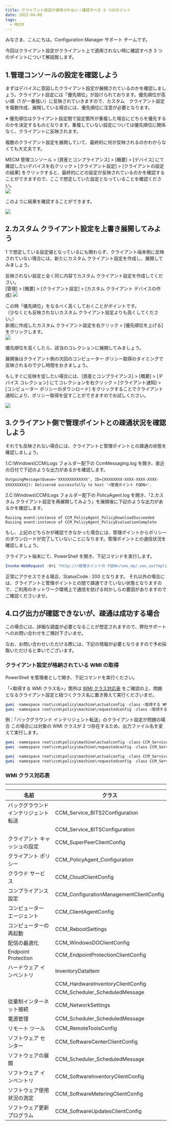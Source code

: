 ```yaml
---
title: クライアント設定が適用されない！確認すべき 3 つのポイント
date: 2022-04-08
tags:
  - MECM
---
```


みなさま、こんにちは。Configuration Manager サポート チームです。  

今回はクライアント設定がクライアント上で適用されない時に確認すべき 3 つのポイントについて解説致します。  

## 1.管理コンソールの設定を確認しよう

まずはデバイスに意図したクライアント設定が展開されているのかを確認しましょう。クライアント設定には「優先順位」が設けられております。優先順位が高い順（1 が一番強い）に反映されていきますので、カスタム　クライアント設定を複数作成、展開している場合には、優先順位に注意が必要となります。  

※ 優先順位はクライアント設定間で設定箇所が重複した場合にどちらを優先するのかを決定するものとなります。重複していない設定については優先順位に関係なく、クライアントに反映されます。  

複数のクライアント設定を展開していて、最終的に何が反映されるのかわからなくても大丈夫です。  

MECM 管理コンソール > [資産とコンプライアンス] > [概要] > [デバイス] にて確認したいデバイスを右クリック > [クライアント設定] > [クライアントの設定の結果] をクリックすると、最終的にどの設定が反映されているのかを確認することができますので、ここで想定していた設定となっていることを確認ください。  
![](./20220408_01/20220408_01_01.png)  

このように結果を確認することができます。  

![](./20220408_01/20220408_01_02.png)

## 2.カスタム クライアント設定を上書き展開してみよう

1 で想定している設定値となっているにも関わらず、クライアント端末側に反映されていない場合には、新たにカスタム クライアント設定を作成し、展開してみましょう。  

反映されない設定と全く同じ内容でカスタム クライアント設定を作成してください。  
[管理] > [概要] > [クライアント設定] > [カスタム クライアント デバイスの作成]
![](./20220408_01/20220408_01_03.png)  

この時「優先順位」をなるべく高くしておくことがポイントです。  
（少なくとも反映されないカスタム クライアント設定よりも高くしてください。）  
新規に作成したカスタム クライアント設定を右クリック > [優先順位を上げる] をクリックします。  
![](./20220408_01/20220408_01_04.png)  

優先順位を高くしたら、該当のコレクションに展開してみましょう。  

展開後はクライアント側の次回のコンピューター ポリシー取得のタイミングで反映されるので少し時間をおきましょう。  

もしすぐに反映を促したい場合には、[資産とコンプライアンス] > [概要] > [デバイス コレクション] にてコレクションを右クリック > [クライアント通知] > [コンピューター ポリシーのダウンロード] をクリックすることでクライアント通知により、ポリシー取得を促すことができますのでお試しください。  

![](./20220408_01/20220408_01_05.png)  

## 3.クライアント側で管理ポイントとの疎通状況を確認しよう

それでも反映されない場合には、クライアントと管理ポイントとの疎通の状態を確認しましょう。  

1.C:\Windows\CCM\Logs フォルダー配下の CcmMessaging.log を開き、直近の日付で下記のような出力があるかを確認します。  

```text
OutgoingMessage(Queue='XXXXXXXXXXXXX', ID={XXXXXXXX-XXXX-XXXX-XXXX-XXXXXXXXX}): Delivered successfully to host '<管理ポイント FQDN>'.
```

2.C:\Windows\CCM\Logs フォルダー配下の PolicyAgent.log を開き、「2.カスタム クライアント設定を再展開してみよう」を展開後に下記のような出力があるかを確認します。  

```text
Raising event:instance of CCM_PolicyAgent_PolicyDownloadSucceeded
Raising event:instance of CCM_PolicyAgent_PolicyEvaluationComplete
```

もし、上記のどちらかが確認できなかった場合には、管理ポイントからポリシーのダウンロードが完了していないことになります。管理ポイントとの通信状況を確認しましょう。  

クライアント端末にて、PowerShell を開き、下記コマンドを実行します。  

```powershell
Invoke-WebRequest -Uri "http://<管理ポイントの FQDN>/sms_mp/.sms_aut?mplist" -UseBasicParsing
```

正常にアクセスできる場合、StatusCode : 200 となります。
それ以外の場合には、クライアントと管理ポイントとの間で疎通できていない状態となりますので、ご利用のネットワーク環境上で通信を妨げる何かしらの要因がありますのでご確認くださいませ。  

## 4.ログ出力が確認できないが、疎通は成功する場合

この場合には、詳細な調査が必要となることが想定されますので、弊社サポートへのお問い合わせをご検討下さいませ。  

なお、お問い合わせいただける際には、下記の情報が必要となりますので予め採取いただけると幸いでございます。

### クライアント設定が格納されている WMI の取得

PowerShell を管理者として開き、下記コマンドを実行ください。

「<取得する WMI クラス名>」箇所は [WMI クラス対応表](#WMI-クラス対応表) をご確認の上、問題となるクライアント設定と紐づくクラス名に置き換えて実行くださいませ。  

```powershell
gwmi -namespace root\ccm\policy\machine\actualconfig -class <取得する WMI クラス名> > C:\result\actualconfig.txt
gwmi -namespace root\ccm\policy\machine\requestedconfig -class <取得する WMI クラス名> > C:\result\requestedconfig.txt
```

例：「バックグラウンド インテリジェント転送」のクライアント設定が問題の場合
この場合には対象の WMI クラスが 2 つ存在するため、出力ファイル名を変えて実行します。  

```powershell
gwmi -namespace root\ccm\policy\machine\actualconfig -class CCM_Service_BITS2Configuration > C:\result\actualconfig_1.txt
gwmi -namespace root\ccm\policy\machine\requestedconfig -class CCM_Service_BITS2Configuration > C:\result\requestedconfig_1.txt

gwmi -namespace root\ccm\policy\machine\actualconfig -class CCM_Service_BITSConfiguration > C:\result\actualconfig_2.txt
gwmi -namespace root\ccm\policy\machine\requestedconfig -class CCM_Service_BITSConfiguration > C:\result\requestedconfig_2.txt
```

### WMI クラス対応表
  
---
| 名前 | クラス |
|--|--|
| バックグラウンド インテリジェント転送 | CCM_Service_BITS2Configuration |
|  | CCM_Service_BITSConfiguration |
| クライアント キャッシュの設定 | CCM_SuperPeerClientConfig |
| クライアント ポリシー | CCM_PolicyAgent_Configuration |
| クラウド サービス | CCM_CloudClientConfig |
| コンプライアンス設定 | CCM_ConfigurationManagementClientConfig |
| コンピューター エージェント | CCM_ClientAgentConfig  |
| コンピューターの再起動 | CCM_RebootSettings |
| 配信の最適化 | CCM_WindowsDOClientConfig |
| Endpoint Protection | CCM_EndpointProtectionClientConfig |
| ハードウェア インベントリ | InventoryDataItem |
|  | CCM_HardwareInventoryClientConfig |
|  | CCM_Scheduler_ScheduledMessage |
| 従量制インターネット接続 | CCM_NetworkSettings |
| 電源管理 | CCM_Scheduler_ScheduledMessage |
| リモート ツール | CCM_RemoteToolsConfig |
| ソフトウェア センター | CCM_SoftwareCenterClientConfig |
| ソフトウェアの展開 | CCM_Scheduler_ScheduledMessage |
| ソフトウェア インベントリ | CCM_SoftwareInventoryClientConfig |
| ソフトウェア使用状況の測定 | CCM_SoftwareMeteringClientConfig |
| ソフトウェア更新プログラム | CCM_SoftwareUpdatesClientConfig |
